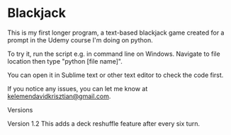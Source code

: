 # Blackjack
This is my first longer program, a text-based blackjack game created for a prompt in the Udemy course I'm doing on python.

To try it, run the script e.g. in command line on Windows. Navigate to file location then type "python [file name]".

You can open it in Sublime text or other text editor to check the code first.

If you notice any issues, you can let me know at kelemendavidkrisztian@gmail.com.

Versions

Version 1.2
This adds a deck reshuffle feature after every six turn.